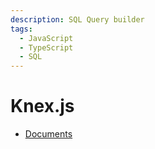 ```yaml
---
description: SQL Query builder
tags:
  - JavaScript
  - TypeScript
  - SQL
---
```


# Knex.js

- [Documents](https://www.npmjs.com/package/knex)
